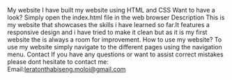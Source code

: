 My website
I have built my website using HTML and CSS
Want to have a look?
Simply open the index.html file in the web browser
Description
This is my website that showcases the skills i have learned so far.It features a responsive design and i have tried to make it clean but as it is my first website the is always a room for improvement.
How to use my website?
To use my website simply navigate to the different pages using the navigation menu.
Contact
If you have any questions or want to assist correct mistakes please dont hesitate to contact me: Email:leratonthabiseng.moloi@gmail.com
